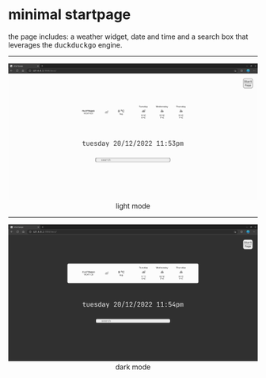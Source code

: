 # **minimal startpage**

the page includes: a weather widget, date and time and a search box that leverages the <tt>duckduckgo</tt> engine.

---

<img alt="screenshot" src="imgs/screenshot-light.png">

<center>light mode</center>

---

<img alt="screenshot" src="imgs/screenshot-dark.png">

<center>dark mode</center>